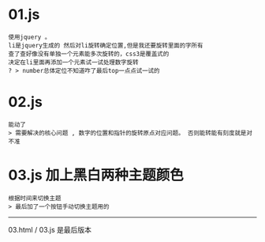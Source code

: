 # 01.js
    使用jquery 。
    li是jquery生成的 然后对li旋转确定位置,但是我还要旋转里面的字所有
    查了查好像没有单独一个元素能多次旋转的，css3是覆盖式的
    决定在li里面再添加一个元素试一试处理数字旋转
    ? > number总体定位不知道咋了最后top一点点试一试的

# 02.js
    能动了
    > 需要解决的核心问题 , 数字的位置和指针的旋转原点对应问题。 否则能转能有刻度就是对不准

# 03.js 加上黑白两种主题颜色
    根据时间来切换主题
    > 最后加了一个按钮手动切换主题用的


---
03.html / 03.js 是最后版本






